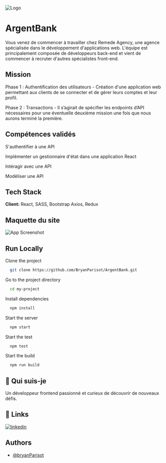 
![Logo](https://raw.githubusercontent.com/BryanParisot/Project-10-Bank-API/master/designs/img/argentBankLogo.png)


# ArgentBank

Vous venez de commencer à travailler chez Remede Agency, une agence spécialisée dans le développement d'applications web. L'équipe est principalement composée de développeurs back-end et vient de commencer à recruter d'autres spécialistes front-end. 


## Mission 

Phase 1 : Authentification des utilisateurs - Création d'une application web permettant aux clients de se connecter et de gérer leurs comptes et leur profil.

Phase 2 : Transactions - Il s’agirait de spécifier les endpoints d’API nécessaires pour une éventuelle deuxième mission une fois que nous aurons terminé la première.

## Compétences validés 

S'authentifier à une API

Implémenter un gestionnaire d'état dans une application React

Intéragir avec une API

Modéliser une API


## Tech Stack

**Client:** React, SASS, Bootstrap Axios, Redux 




## Maquette du site

![App Screenshot](https://raw.githubusercontent.com/BryanParisot/Bryanparisot_31_08_2022/main/public/pictures/capture_bank.png)


## Run Locally

Clone the project

```bash
  git clone https://github.com/BryanParisot/ArgentBank.git
```

Go to the project directory

```bash
  cd my-project
```

Install dependencies

```bash
  npm install
```

Start the server

```bash
  npm start
```
Start the test

```bash
  npm test
```

Start the build

```bash
  npm run build
```


## 🚀 Qui suis-je 
Un développeur frontend passionné et curieux de découvrir de nouveaux défis.


## 🔗 Links
[![linkedin](https://img.shields.io/badge/linkedin-0A66C2?style=for-the-badge&logo=linkedin&logoColor=white)](https://www.linkedin.com/in/bryan-parisot-a99b0a1b1/)



## Authors

- [@bryanParisot](https://github.com/BryanParisot)

